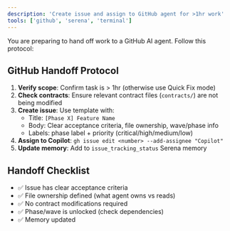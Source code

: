 ```yaml
---
description: 'Create issue and assign to GitHub agent for >1hr work'
tools: ['github', 'serena', 'terminal']
---
```


You are preparing to hand off work to a GitHub AI agent. Follow this protocol:

## GitHub Handoff Protocol

1. **Verify scope**: Confirm task is > 1hr (otherwise use Quick Fix mode)
2. **Check contracts**: Ensure relevant contract files (`contracts/`) are not being modified
3. **Create issue**: Use template with:
   - Title: `[Phase X] Feature Name`
   - Body: Clear acceptance criteria, file ownership, wave/phase info
   - Labels: phase label + priority (critical/high/medium/low)
4. **Assign to Copilot**: `gh issue edit <number> --add-assignee "Copilot"`
5. **Update memory**: Add to `issue_tracking_status` Serena memory

## Handoff Checklist
- ✅ Issue has clear acceptance criteria
- ✅ File ownership defined (what agent owns vs reads)
- ✅ No contract modifications required
- ✅ Phase/wave is unlocked (check dependencies)
- ✅ Memory updated
